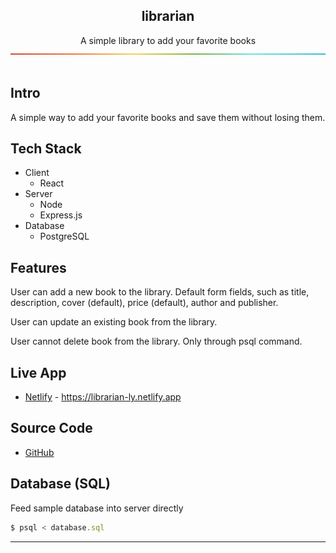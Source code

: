 <h2 align="center">librarian</h2>
<div align="center">
    A simple library to add your favorite books
</div>

<div align="center">
  <img src="https://raw.githubusercontent.com/codinasion/.github/master/assets/rainbow-hr.png" alt="rainbow hr" width="100%" height="70%">
</div>
<br>

## Intro 
A simple way to add your favorite books and save them without losing them. 

## Tech Stack
- Client
  - React
- Server
  - Node
  - Express.js 
- Database
  - PostgreSQL 

## Features
User can add a new book to the library. Default form fields, such as title, description, cover (default), price (default), author and publisher. 

User can update an existing book from the library. 

User cannot delete book from the library. Only through psql command. 

## Live App 
- [Netlify](https://librarian-ly.netlify.app/) - https://librarian-ly.netlify.app

## Source Code 
- [GitHub](https://github.com/danveb/librarian)


## Database (SQL)
Feed sample database into server directly 
```js
$ psql < database.sql
```

---
